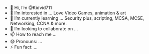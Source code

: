 - 👋 Hi, I’m @Kidvid711
- 👀 I’m interested in ... Love Video Games, animation & art
- 🌱 I’m currently learning ... Security plus, scripting, MCSA, MCSE, Networking, CCNA & more. 
- 💞️ I’m looking to collaborate on ...
- 📫 How to reach me ... 
- 😄 Pronouns: ...
- ⚡ Fun fact: ...

<!---
Kidvid711/Kidvid711 is a ✨ special ✨ repository because its `README.md` (this file) appears on your GitHub profile.
You can click the Preview link to take a look at your changes.
--->
